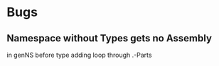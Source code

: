 # Bugs
## Namespace without Types gets no Assembly
in genNS before type adding loop through .-Parts

